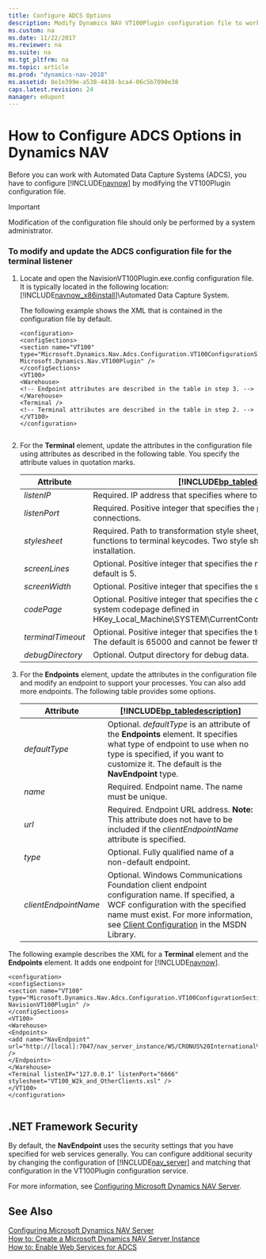 ```yaml
---
title: Configure ADCS Options
description: Modify Dynamics NAV VT100Plugin configuration file to work with Automated Data Capture Systems (ADCS) which should be performed by a system administrator.
ms.custom: na
ms.date: 11/22/2017
ms.reviewer: na
ms.suite: na
ms.tgt_pltfrm: na
ms.topic: article
ms.prod: "dynamics-nav-2018"
ms.assetid: 8e1e399e-a538-4438-bca4-06c5b7090e38
caps.latest.revision: 24
manager: edupont
---
```

# How to Configure ADCS Options in Dynamics NAV
Before you can work with Automated Data Capture Systems \(ADCS\), you have to configure [!INCLUDE[navnow](includes/navnow_md.md)] by modifying the VT100Plugin configuration file.  
  
> [!IMPORTANT]  
>  Modification of the configuration file should only be performed by a system administrator.  
  
### To modify and update the ADCS configuration file for the terminal listener  
  
1.  Locate and open the NavisionVT100Plugin.exe.config configuration file. It is typically located in the following location: [!INCLUDE[navnow_x86install](includes/navnow_x86install_md.md)]\\Automated Data Capture System.  
  
     The following example shows the XML that is contained in the configuration file by default.  
  
    ```  
    <configuration>  
    <configSections>  
    <section name="VT100" type="Microsoft.Dynamics.Nav.Adcs.Configuration.VT100ConfigurationSection, Microsoft.Dynamics.Nav.VT100Plugin" />  
    </configSections>  
    <VT100>  
    <Warehouse>  
    <!-- Endpoint attributes are described in the table in step 3. -->  
    </Warehouse>  
    <Terminal />   
    <!-- Terminal attributes are described in the table in step 2. -->  
    </VT100>  
    </configuration>  
  
    ```  
  
2.  For the **Terminal** element, update the attributes in the configuration file using attributes as described in the following table. You specify the attribute values in quotation marks.  
  
    |Attribute|[!INCLUDE[bp_tabledescription](includes/bp_tabledescription_md.md)]|  
    |---------------|---------------------------------------|  
    |*listenIP*|Required. IP address that specifies where to listen for terminal connections.|  
    |*listenPort*|Required. Positive integer that specifies the port number to listen for terminal connections.|  
    |*stylesheet*|Required. Path to transformation style sheet, which transforms warehouse functions to terminal keycodes. Two style sheets are provided with the ADCS installation.|  
    |*screenLines*|Optional. Positive integer that specifies the number of screen lines. The default is 5.|  
    |*screenWidth*|Optional. Positive integer that specifies the screen width. The default is 30.|  
    |*codePage*|Optional. Positive integer that specifies the codepage. The default is the system codepage defined in HKey\_Local\_Machine\\SYSTEM\\CurrentControlSet\\Control\\Nls\\CodePage\\ACP.|  
    |*terminalTimeout*|Optional. Positive integer that specifies the terminal time-out in milliseconds. The default is 65000 and cannot be fewer than 6000.|  
    |*debugDirectory*|Optional. Output directory for debug data.|  
  
3.  For the **Endpoints** element, update the attributes in the configuration file and modify an endpoint to support your processes. You can also add more endpoints. The following table provides some options.  
  
    |Attribute|[!INCLUDE[bp_tabledescription](includes/bp_tabledescription_md.md)]|  
    |---------------|---------------------------------------|  
    |*defaultType*|Optional. *defaultType* is an attribute of the **Endpoints** element. It specifies what type of endpoint to use when no type is specified, if you want to customize it. The default is the **NavEndpoint** type.|  
    |*name*|Required. Endpoint name. The name must be unique.|  
    |*url*|Required. Endpoint URL address. **Note:**  This attribute does not have to be included if the *clientEndpointName* attribute is specified.|  
    |*type*|Optional. Fully qualified name of a non-default endpoint.|  
    |*clientEndpointName*|Optional. Windows Communications Foundation client endpoint configuration name. If specified, a WCF configuration with the specified name must exist. For more information, see [Client Configuration](http://go.microsoft.com/fwlink/?LinkId=260871) in the MSDN Library.|  
  
 The following example describes the XML for a **Terminal** element and the **Endpoints** element. It adds one endpoint for [!INCLUDE[navnow](includes/navnow_md.md)].  
  
```  
<configuration>  
<configSections>  
<section name="VT100" type="Microsoft.Dynamics.Nav.Adcs.Configuration.VT100ConfigurationSection, NavisionVT100Plugin" />  
</configSections>  
<VT100>  
<Warehouse>  
<Endpoints>  
<add name="NavEndpoint" url="http://[local]:7047/nav_server_instance/WS/CRONUS%20International%20Ltd/Codeunit/ADCS" />  
</Endpoints>  
</Warehouse>  
<Terminal listenIP="127.0.0.1" listenPort="6666" stylesheet="VT100_W2k_and_OtherClients.xsl" />  
</VT100>  
</configuration>  
  
```  
  
## .NET Framework Security  
 By default, the **NavEndpoint** uses the security settings that you have specified for web services generally. You can configure additional security by changing the configuration of [!INCLUDE[nav_server](includes/nav_server_md.md)] and matching that configuration in the VT100Plugin configuration service.  
  
 For more information, see [Configuring Microsoft Dynamics NAV Server](Configuring-Microsoft-Dynamics-NAV-Server.md).  
  
## See Also  
 [Configuring Microsoft Dynamics NAV Server](Configuring-Microsoft-Dynamics-NAV-Server.md)   
 [How to: Create a Microsoft Dynamics NAV Server Instance](How-to--Create-a-Microsoft-Dynamics-NAV-Server-Instance.md)   
 [How to: Enable Web Services for ADCS](How-to--Enable-Web-Services-for-ADCS.md)